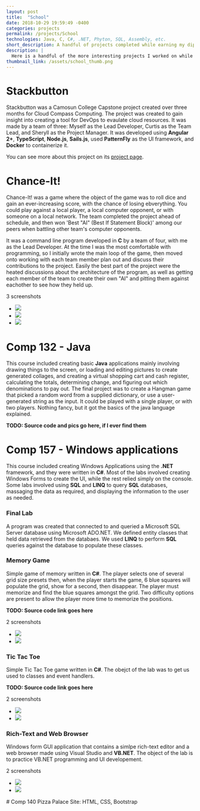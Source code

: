 ```yaml
---
layout: post
title:  "School"
date: 2018-10-29 19:59:49 -0400
categories: projects
permalink: /projects/School
technologies: Java, C, C#, .NET, Phyton, SQL, Assembly, etc.
short_description: A handful of projects completed while earning my diploma is Computer Systems Technology at Camosun College.
description: |
  Here is a handful of the more interesting projects I worked on while earning my diploma is Computer Systems Technology at Camosun College. Most of them are pretty surface level, and the more interesting ones were the group projects.
thumbnail_link: /assets/school_thumb.png
---
```


# Stackbutton
Stackbutton was a Camosun College Capstone project created over three months for Cloud Compass Computing.  The project was created to gain insight into creating a tool for DevOps to evaulate cloud resources. It was made by a team of three: Myself as the Lead Developer, Curtis as the Team Lead, and Sheryll as the Project Manager. It was developed using **Angular 2+**, **TypeScript**, **Node.js**, **Sails.js**, used **PatternFly** as the UI framework, and **Docker** to containerize it.

You can see more about this project on its [project page](http://leecombs.me/projects/stackbutton.html).

# Chance-It!
Chance-It! was a game where the object of the game was to roll dice and gain an ever-increasing score, with the chance of losing ebverything. You could play against a local player, a local computer opponent, or with someone on a local network. The team completed the project ahead of schedule, and then won 'Best "AI" (Best If Statement Block)' among our peers when battling other team's computer opponents.

It was a command line program developed in **C** by a team of four, with me as the Lead Developer. At the time I was the most comfortable with programming, so I initially wrote the main loop of the game, then moved onto working with each team member plan out and discuss their contributions to the project. Easily the best part of the project were the heated discussions about the architecture of the program, as well as getting each member of the team to create their own "AI" and pitting them against eachother to see how they held up.

<span class="screen-shot-count">3 screenshots</span>
<div class="project-image-gallery">
	<ul>
		<a href="/assets/school/chanceit1.png" target="_blank" onclick="ga('send', 'event', 'clicks', 'screenshot', 'chanceit 1');"><li><img src="/assets/school/chanceit1.png"></li></a>
		<a href="/assets/school/chanceit2.png" target="_blank" onclick="ga('send', 'event', 'clicks', 'screenshot', 'chanceit 2');"><li><img src="/assets/school/chanceit2.png"></li></a>
		<a href="/assets/school/chanceit3.png" target="_blank" onclick="ga('send', 'event', 'clicks', 'screenshot', 'chanceit 3');"><li><img src="/assets/school/chanceit3.png"></li></a>
	</ul>
</div>

# Comp 132 - Java
This course included creating basic **Java** applications mainly involving drawing things to the screen, or loading and editing pictures to create generated collages, and creating a virtual shopping cart and cash register, calculating the totals, determining change, and figuring out which denominations to pay out. The final project was to create a Hangman game that picked a random word from a supplied dictionary, or use a user-generated string as the input. It could be played with a single player, or with two players. Nothing fancy, but it got the basics of the java language explained.

**TODO: Source code and pics go here, if I ever find them**


# Comp 157 - Windows applications
This course included creating Windows Applications using the **.NET** framework, and they were written in **C#**. Most of the labs involved creating Windows Forms to create the UI, while the rest relied simply on the console. Some labs involved using **SQL** and **LINQ** to query **SQL** databases, massaging the data as required, and displaying the information to the user as needed.

### Final Lab
A program was created that connected to and queried a Microsoft SQL Server database using Microsoft ADO.NET. We defined entity classes that held data retrieved from the databaes. We used **LINQ** to perform **SQL** queries against the database to populate these classes. 

### Memory Game
Simple game of memory written in **C#**. The player selects one of several grid size presets then, when the player starts the game, 6 blue squares will populate the grid, show for a second, then disappear. The player must memorize and find the blue squares amongst the grid. Two difficulty options are present to allow the player more time to memorize the positions.

**TODO: Source code link goes here**

<span class="screen-shot-count">2 screenshots</span>
<div class="project-image-gallery">
	<ul>
		<a href="/assets/school/memory1.gif" target="_blank" onclick="ga('send', 'event', 'clicks', 'screenshot', 'memory 1');"><li><img src="/assets/school/memory1.gif"></li></a>
		<a href="/assets/school/memory2.png" target="_blank" onclick="ga('send', 'event', 'clicks', 'screenshot', 'memory 2');"><li><img src="/assets/school/memory2.png"></li></a>
	</ul>
</div>

### Tic Tac Toe
Simple Tic Tac Toe game written in **C#**. The obejct of the lab was to get us used to classes and event handlers.

**TODO: Source code link goes here**

<span class="screen-shot-count">2 screenshots</span>
<div class="project-image-gallery">
	<ul>
		<a href="/assets/school/xos1.png" target="_blank" onclick="ga('send', 'event', 'clicks', 'screenshot', 'xos 1');"><li><img src="/assets/school/xos1.png"></li></a>
		<a href="/assets/school/xos2.png" target="_blank" onclick="ga('send', 'event', 'clicks', 'screenshot', 'xos 2');"><li><img src="/assets/school/xos2.png"></li></a>
	</ul>
</div>

### Rich-Text and Web Browser
Windows form GUI application that contains a simlpe rich-text editor and a web browser made using Visual Studio and **VB.NET**. The object of the lab is to practice VB.NET programming and UI developement.

<span class="screen-shot-count">2 screenshots</span>
<div class="project-image-gallery">
	<ul>
		<a href="/assets/school/lab5-1.png" target="_blank" onclick="ga('send', 'event', 'clicks', 'screenshot', 'lab5-1 1');"><li><img src="/assets/school/lab5-1.png"></li></a>
		<a href="/assets/school/lab5-2.png" target="_blank" onclick="ga('send', 'event', 'clicks', 'screenshot', 'lab5-1 2');"><li><img src="/assets/school/lab5-2.png"></li></a>
	</ul>
</div>
# Comp 140
Pizza Palace Site: HTML, CSS, Bootstrap
